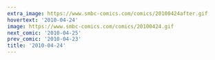 ```yaml
---
extra_image: https://www.smbc-comics.com/comics/20100424after.gif
hovertext: '2010-04-24'
image: https://www.smbc-comics.com/comics/20100424.gif
next_comic: '2010-04-25'
prev_comic: '2010-04-23'
title: '2010-04-24'
---
```


